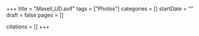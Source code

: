 +++
title = "Maxell_UD.avif"
tags = ["Photos"]
categories = []
startDate = ""
draft = false
pages = []

citations = []
+++
